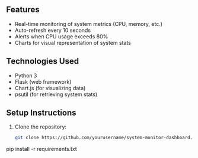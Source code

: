 


## Features
- Real-time monitoring of system metrics (CPU, memory, etc.)
- Auto-refresh every 10 seconds
- Alerts when CPU usage exceeds 80%
- Charts for visual representation of system stats

## Technologies Used
- Python 3
- Flask (web framework)
- Chart.js (for visualizing data)
- psutil (for retrieving system stats)

## Setup Instructions
1. Clone the repository:
   ```bash
   git clone https://github.com/yourusername/system-monitor-dashboard.git

pip install -r requirements.txt

